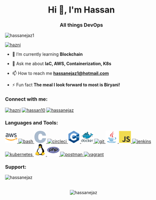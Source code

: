<h1 align="center">Hi 👋, I'm Hassan</h1>
<h3 align="center">All things DevOps</h3>

<p align="left"> <img src="https://komarev.com/ghpvc/?username=hassanejaz1&label=Hits&color=b40e0e&style=plastic" alt="hassanejaz1" /> </p>

<p align="left"> <a href="https://twitter.com/hazni" target="blank"><img src="https://img.shields.io/twitter/follow/hazni?logo=twitter&style=for-the-badge" alt="hazni" /></a> </p>

- 🌱 I’m currently learning **Blockchain**

- 💬 Ask me about **IaC, AWS, Containerization, K8s**

- 📫 How to reach me **hassanejaz1@hotmail.com**

- ⚡ Fun fact **The meal I look forward to most is Biryani!**

<h3 align="left">Connect with me:</h3>
<p align="left">
<a href="https://twitter.com/hazni" target="blank"><img align="center" src="https://cdn.jsdelivr.net/npm/simple-icons@3.0.1/icons/twitter.svg" alt="hazni" height="30" width="40" /></a>
<a href="https://linkedin.com/in/hassan10" target="blank"><img align="center" src="https://cdn.jsdelivr.net/npm/simple-icons@3.0.1/icons/linkedin.svg" alt="hassan10" height="30" width="40" /></a>
<a href="https://www.youtube.com/c/hassanejaz" target="blank"><img align="center" src="https://cdn.jsdelivr.net/npm/simple-icons@3.0.1/icons/youtube.svg" alt="hassanejaz" height="30" width="40" /></a>
</p>

<h3 align="left">Languages and Tools:</h3>
<p align="left"> <a href="https://aws.amazon.com" target="_blank"> <img src="https://raw.githubusercontent.com/devicons/devicon/master/icons/amazonwebservices/amazonwebservices-original-wordmark.svg" alt="aws" width="40" height="40"/> </a> <a href="https://www.gnu.org/software/bash/" target="_blank"> <img src="https://www.vectorlogo.zone/logos/gnu_bash/gnu_bash-icon.svg" alt="bash" width="40" height="40"/> </a> <a href="https://www.cprogramming.com/" target="_blank"> <img src="https://raw.githubusercontent.com/devicons/devicon/master/icons/c/c-original.svg" alt="c" width="40" height="40"/> </a> <a href="https://circleci.com" target="_blank"> <img src="https://www.vectorlogo.zone/logos/circleci/circleci-icon.svg" alt="circleci" width="40" height="40"/> </a> <a href="https://www.w3schools.com/cpp/" target="_blank"> <img src="https://raw.githubusercontent.com/devicons/devicon/master/icons/cplusplus/cplusplus-original.svg" alt="cplusplus" width="40" height="40"/> </a> <a href="https://www.docker.com/" target="_blank"> <img src="https://raw.githubusercontent.com/devicons/devicon/master/icons/docker/docker-original-wordmark.svg" alt="docker" width="40" height="40"/> </a> <a href="https://git-scm.com/" target="_blank"> <img src="https://www.vectorlogo.zone/logos/git-scm/git-scm-icon.svg" alt="git" width="40" height="40"/> </a> <a href="https://www.java.com" target="_blank"> <img src="https://raw.githubusercontent.com/devicons/devicon/master/icons/java/java-original.svg" alt="java" width="40" height="40"/> </a> <a href="https://developer.mozilla.org/en-US/docs/Web/JavaScript" target="_blank"> <img src="https://raw.githubusercontent.com/devicons/devicon/master/icons/javascript/javascript-original.svg" alt="javascript" width="40" height="40"/> </a> <a href="https://www.jenkins.io" target="_blank"> <img src="https://www.vectorlogo.zone/logos/jenkins/jenkins-icon.svg" alt="jenkins" width="40" height="40"/> </a> <a href="https://kubernetes.io" target="_blank"> <img src="https://www.vectorlogo.zone/logos/kubernetes/kubernetes-icon.svg" alt="kubernetes" width="40" height="40"/> </a> <a href="https://www.linux.org/" target="_blank"> <img src="https://raw.githubusercontent.com/devicons/devicon/master/icons/linux/linux-original.svg" alt="linux" width="40" height="40"/> </a> <a href="https://www.php.net" target="_blank"> <img src="https://raw.githubusercontent.com/devicons/devicon/master/icons/php/php-original.svg" alt="php" width="40" height="40"/> </a> <a href="https://postman.com" target="_blank"> <img src="https://www.vectorlogo.zone/logos/getpostman/getpostman-icon.svg" alt="postman" width="40" height="40"/> </a> <a href="https://www.vagrantup.com/" target="_blank"> <img src="https://www.vectorlogo.zone/logos/vagrantup/vagrantup-icon.svg" alt="vagrant" width="40" height="40"/> </a> </p>


<h3 align="left">Support:</h3>
<p><a href="https://www.buymeacoffee.com/hassanejaz"> <img align="left" src="https://cdn.buymeacoffee.com/buttons/v2/default-yellow.png" height="50" width="210" alt="hassanejaz" /></a></p><br><br>

<p>&nbsp;<img align="center" src="https://github-readme-stats.vercel.app/api?username=hassanejaz&show_icons=true&theme=dark&locale=en" alt="hassanejaz" /></p>

